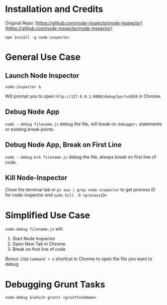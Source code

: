 # Installation and Credits

Original Repo: [https://github.com/node-inspector/node-inspector](https://github.com/node-inspector/node-inspector)

`npm install -g node-inspector`

# General Use Case

## Launch Node Inspector
`node-inspector &`

Will prompt you to open `http://127.0.0.1:8080/debug?port=5858` in Chrome.

## Debug Node App
`node --debug filename.js` debug the file, will break on `debugger;` statements or existing break points.

## Debug Node App, Break on First Line

`node --debug-brk filename.js` debug the file, always break on first line of code.

## Kill Node-Inspector 
Close the terminal tab or `ps aux | grep node-inspector` to get process ID for node-inspector and `sudo kill -9 <processID>`

# Simplified Use Case

`node-debug filename.js` will:

1. Start Node Inspector
2. Open New Tab in Chrome 
3. Break on first line of code

*Bonus:* Use `Command + o` shortcut in Chrome to open the file you want to debug

# Debugging Grunt Tasks

`node-debug $(which grunt) <gruntTaskName>`